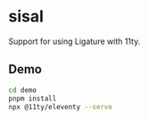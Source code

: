 # sisal

Support for using Ligature with 11ty.

## Demo

```bash
cd demo
pnpm install
npx @11ty/eleventy --serve
```
